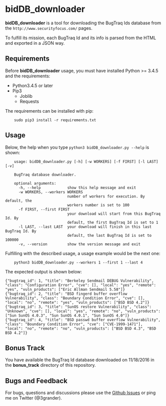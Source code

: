 # bidDB_downloader
**bidDB_downloader** is a tool for downloading the BugTraq Ids database from the `http://www.securityfocus.com/` pages.

To fulfill its mission, each BugTraq Id and its info is parsed from the HTML and exported in a JSON way.

## Requirements
Before **bidDB_downloader** usage, you must have installed Python >= 3.4.5 and the requirements:

* Python3.4.5 or later
* Pip3
  * Joblib
  * Requests

The requirements can be installed with pip:
```
    sudo pip3 install -r requirements.txt
```

## Usage

Below, the help when you type `python3 bidDB_downloader.py --help` is shown:

```
    usage: bidDB_downloader.py [-h] [-w WORKERS] [-f FIRST] [-l LAST] [-v]

    BugTraq database downloader.

    optional arguments:
      -h, --help            show this help message and exit
      -w WORKERS, --workers WORKERS
                            number of workers for execution. By default, the
                            workers number is set to 100
      -f FIRST, --first FIRST
                            your download will start from this BugTraq Id. By
                            default, the first BugTraq Id is set to 1
      -l LAST, --last LAST  your download will finish in this last BugTraq Id. By
                            default, the last BugTraq Id is set to 100000
      -v, --version         show the version message and exit
```

Fulfilling with the described usage, a usage example would be the next one:
```
	python3 bidDB_downloader.py --workers 1 --first 1 --last 4
```

The expected output is shown below:
```
{"bugtraq_id": 1, "title": "Berkeley Sendmail DEBUG Vulnerability", "class": "Configuration Error", "cve": [], "local": "yes", "remote": "yes", "vuln_products": ["Eric Allman Sendmail 5.58"]}
{"bugtraq_id": 2, "title": "BSD fingerd buffer overflow Vulnerability", "class": "Boundary Condition Error", "cve": [], "local": "no", "remote": "yes", "vuln_products": ["BSD BSD 4.2"]}
{"bugtraq_id": 3, "title": "SunOS restore Vulnerability", "class": "Unknown", "cve": [], "local": "yes", "remote": "no", "vuln_products": ["Sun SunOS 4.0.3", "Sun SunOS 4.0.1", "Sun SunOS 4.0"]}
{"bugtraq_id": 4, "title": "BSD passwd buffer overflow Vulnerability", "class": "Boundary Condition Error", "cve": ["CVE-1999-1471"], "local": "no", "remote": "no", "vuln_products": ["BSD BSD 4.3", "BSD BSD 4.2"]}
```

## Bonus Track

You have available the BugTraq Id database downloaded on 11/18/2016 in the **bonus_track** directory of this repository.

## Bugs and Feedback
For bugs, questions and discussions please use the [Github Issues](https://github.com/eliasgranderubio/bidDB_downloader/issues) or ping me on Twitter (@3grander).
